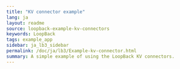 ```yaml
---
title: "KV connector example"
lang: ja
layout: readme
source: loopback-example-kv-connectors
keywords: LoopBack
tags: example_app
sidebar: ja_lb3_sidebar
permalink: /doc/ja/lb3/Example-kv-connector.html
summary: A simple example of using the LoopBack KV connectors.
---
```

